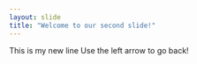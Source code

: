 ```yaml
---
layout: slide
title: "Welcome to our second slide!"
---
```

This is my new line
Use the left arrow to go back!
